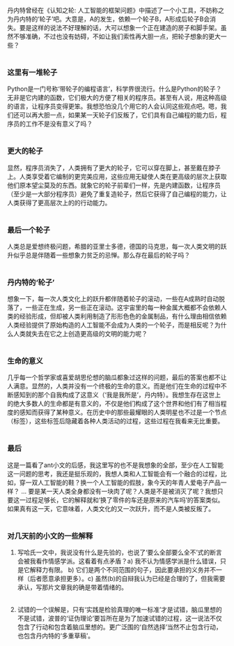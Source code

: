 丹内特曾经在《认知之轮: 人工智能的框架问题》中描述了一个小工具，不妨称之为丹内特的‘轮子’吧。大意是，A的发生，依赖一个轮子B，A形成后轮子B会消失。要是这样的说法不好理解的话，大可以想象一个正在建造的房子和脚手架。虽然不够准确，不过也没有妨碍，不如让我们索性再大胆一点，把轮子想象的更大一些？<br><br>

### 这里有一堆轮子

Python是一门号称‘带轮子的编程语言’，科学界很流行。什么是Python的轮子？无非是它内建的函数，它们极大的方便了相关的程序员。甚至有人说，用这种高级的语言，让程序员变得更笨。我想恐怕没几个用它的人会认同这些观点吧。嗯，我们还可以再大胆一点，如果某一天轮子们反叛了，它们具有自己编程的能力后，程序员的工作不是没有意义了吗？<br><br>

### 更大的轮子

显然，程序员消失了，人类拥有了更大的轮子，它可以穿在脚上，甚至戴在脖子上。人类享受着它编制的更完美应用，这些应用无疑使人类在更高级的层次上获取他们原本望尘莫及的东西。就象它的轮子前辈们一样，先是内建函数，让程序员（至少是一大部分程序员）避免了重复造轮子，然后它获得了自己编程的能力，让人类获得了更高层次上的的行动能力。<br><br>

### 最后一个轮子

人类总是爱想终极问题，希腊的亚里士多德，德国的马克思，每一次人类文明的跃升似乎总是伴随着一些想象力贫乏的忌惮。那么存在最后的轮子吗？<br><br>

### 丹内特的‘轮子’

想象一下，每一次人类文化上的跃升都伴随着轮子的滚动，一些在A成熟时自动脱落了，一些正在生成，另一些正在滚动。这宇宙里的每一种金属大概都不会依赖人类的经验形成，但却被人类利用制造了形形色色的金属制品，有什么理由相信依赖人类经验提供了原始构造的人工智能不会成为人类的一个轮子，而是相反呢？为什么人类就失去在它之上创造更高级的文明的能力呢？<br><br>

### 生命的意义

几乎每一个哲学家或喜爱胡思伦想的脑瓜都象过这样的问题，最后的答案也都不让人满意。显然的，人类并没有一个终极的生命的意义。而是他们在生命的过程中不断感知到的那个自我构成了这意义（‘我是我所是’，丹内特）。我想生存在这世上的绝大多数人的生命都是有意义的，不仅是他们构成了这个世界和他们有了相当程度的感知而获得了某种意义。在历史中的那些最耀眼的人类明星也不过是一个节点（标签），这些标签后隐藏着各种人类活动的过程，这些过程在我看来无比重要。<br><br>

### 最后

这是一篇看了ant小文的后感，我这里写的也不是我想象的全部，至少在人工智能这一问题的思考，我还是挺乐观的，我想人类和人工智能会有一个融合的过程，比如，穿一双人工智能的鞋？换一个人工智能的假肢，象今天的年青人爱电子产品一样？ ... 要是某一天人类全身都没有一块肉了呢？人类是不是被消灭了呢？我想只要这一过程足够长，它的解释就和‘换了零件的车还是原来的汽车吗’的答案类似。如果真有这一天，它意味着，人类文化的又一次跃升，而不是人类被反叛了。<br><br>

### 对几天前的小文的一些解释

1) 写哈氏一文中，我说没有什么是先验的，也说了‘要么全部要么全不’式的断言会被我看作情感学派。这看着有点矛盾？a) 我不认为情感学派是什么错误，只是它解释力有限。 b) 它们是两个不同范围的句子，因此要承担的义务并不一样（后者愿意承担更多）。c) 虽然(b)的自辩我认为已经是合理的了，但我需要承认，写那片文章我的确是带着情绪的。<br><br>

2) 试错的一个误解是，只有‘实践是检验真理的唯一标准’才是试错，脑瓜里想的不是试错，波普的‘证伪理论’要旨所在是为了加速试错的过程，这一说法不仅包含了行动和包含着脑瓜里想的。更广泛围的‘自然选择’当然不止包含行动，也包含丹内特的‘多重草稿’。<br><br><br><br>